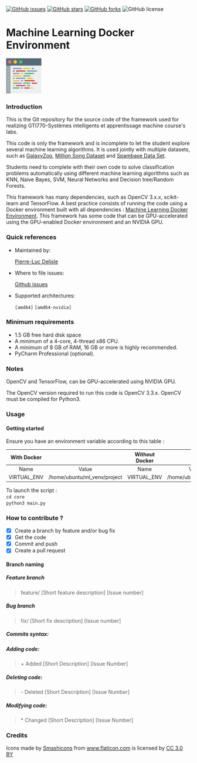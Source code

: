 [![GitHub issues](https://img.shields.io/github/issues/pldelisle/machine-learning-docker-environment.svg)](https://github.com/pldelisle/machine-learning-docker-environment/issues) [![GitHub stars](https://img.shields.io/github/stars/pldelisle/machine-learning-docker-environment.svg)](https://github.com/pldelisle/machine-learning-docker-environment/) [![GitHub forks](https://img.shields.io/github/forks/pldelisle/machine-learning-docker-environment.svg)](https://github.com/pldelisle//machine-learning-docker-environment/network) ![GitHub license](https://img.shields.io/badge/license-MIT-yellow.svg) 

# Machine Learning Docker Environment 
<img src="images/code.png" width="96" height="96" vertical-align="bottom">

### Introduction

This is the Git repository for the source code of the framework used for realizing GTI770-Systèmes intelligents et apprentissage machine course's labs.

This code is only the framework and is incomplete to let the student explore several machine learning algorithms. It is used jointly with multiple datasets,
such as [GalaxyZoo](https://www.galaxyzoo.org), [Million Song Dataset](https://labrosa.ee.columbia.edu/millionsong/) and [Spambase Data Set](https://archive.ics.uci.edu/ml/datasets/spambase).

Students need to complete with their own code to solve classification problems automatically using different machine learning algorithms such as KNN, Naive Bayes, SVM, Neural Networks and Decision tree/Random Forests. 

This framework has many dependencies, such as OpenCV 3.x.x, scikit-learn and TensorFlow. A best practice consists of running the code using a Docker environment built with all dependencies : [Machine Learning Docker Environment](https://github.com/pldelisle/machine-learning-environment).
This framework has some code that can be GPU-accelerated using the GPU-enabled Docker environment and an NVIDIA GPU.

### Quick references

* Maintained by: 

	[Pierre-Luc Delisle](https://github.com/pldelisle) 

* Where to file issues: 
	
	[Github issues](https://github.com/pldelisle/gti770-student-framework/issues)

* Supported architectures:

	`[amd64]` `[amd64-nvidia]`

### Minimum requirements

* 1.5 GB free hard disk space
* A minimum of a 4-core, 4-thread x86 CPU. 
* A minimum of 8 GB of RAM, 16 GB or more is highly recommended.
* PyCharm Professional (optional).

### Notes

OpenCV and TensorFlow, can be GPU-accelerated using NVIDIA GPU. 

The OpenCV version required to run this code is OpenCV 3.3.x. OpenCV must be compiled for Python3.


### Usage

#### Getting started

Ensure you have an environment variable according to this table : 

| With Docker                                     || Without Docker                              ||  
|:--------------:|:-------------------------------:|:-----------------:|:------------------------:|  
| Name           | Value                           | Name              | Value                    |  
| VIRTUAL_ENV    | /home/ubuntu/ml_venv/project    | VIRTUAL_ENV       |  /home/ubuntu/ml_venv/   |  


To launch the script :  
`cd core`  
`python3 main.py`


### How to contribute ?
- [X] Create a branch by feature and/or bug fix
- [X] Get the code
- [X] Commit and push
- [X] Create a pull request

#### Branch naming

##### Feature branch
> feature/ [Short feature description] [Issue number]

##### Bug branch
> fix/ [Short fix description] [Issue number]

##### Commits syntax:

##### Adding code:
> \+ Added [Short Description] [Issue Number]

##### Deleting code:
> \- Deleted [Short Description] [Issue Number]

##### Modifying code:
> \* Changed [Short Description] [Issue Number]


### Credits

<div>Icons made by <a href="https://www.flaticon.com/authors/smashicons" title="Smashicons">Smashicons</a> from <a href="https://www.flaticon.com/" title="Flaticon">www.flaticon.com</a> is licensed by <a href="http://creativecommons.org/licenses/by/3.0/" title="Creative Commons BY 3.0" target="_blank">CC 3.0 BY</a></div>
